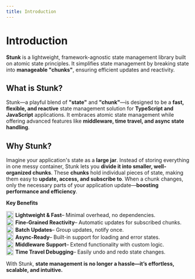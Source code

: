 ```yaml
---
title: Introduction
---
```


# Introduction

**Stunk** is a lightweight, framework-agnostic state management library built on atomic state principles. It simplifies state management by breaking state into **manageable "chunks"**, ensuring efficient updates and reactivity.

## What is Stunk?

Stunk—a playful blend of **"state"** and **"chunk"**—is designed to be a **fast, flexible, and reactive** state management solution for **TypeScript and JavaScript** applications. It embraces atomic state management while offering advanced features like **middleware, time travel, and async state handling**.

## **Why Stunk?**

Imagine your application's state as a **large jar**. Instead of storing everything in one messy container, Stunk lets you **divide it into smaller, well-organized chunks**. These **chunks** hold individual pieces of state, making them easy to **update, access, and subscribe to**. When a chunk changes, only the necessary parts of your application update—**boosting performance and efficiency**.

**Key Benefits**

<span style="display: inline-flex; align-items: center;">
  <img src="/fast.png" width="20" height="20" style="margin-right: 5px;" />
  <strong>Lightweight & Fast</strong> – Minimal overhead, no dependencies.
</span>
<span style="display: inline-flex; align-items: center;">
  <img src="/reactive.png" width="20" height="20" style="margin-right: 5px;" />
  <strong>Fine-Grained Reactivity</strong> – Automatic updates for subscribed chunks.
</span>

<span style="display: inline-flex; align-items: center;">
  <img src="/batch-update.png" width="20" height="20" style="margin-right: 5px;" />
  <strong>Batch Updates</strong> – Group updates, notify once.
</span>

<span style="display: inline-flex; align-items: center;">
  <img src="/hourglass.png" width="20" height="20" style="margin-right: 5px;" />
  <strong>Async-Ready</strong> – Built-in support for loading and error states.
</span>

<span style="display: inline-flex; align-items: center;">
  <img src="/hook.png" width="20" height="20" style="margin-right: 5px;" />
  <strong>Middleware Support</strong> – Extend functionality with custom logic.
</span>

<span style="display: inline-flex; align-items: center;">
  <img src="/time-travel.png" width="20" height="20" style="margin-right: 5px;" />
  <strong>Time Travel Debugging</strong> – Easily undo and redo state changes.
</span>

With Stunk, **state management is no longer a hassle—it’s effortless, scalable, and intuitive.**

